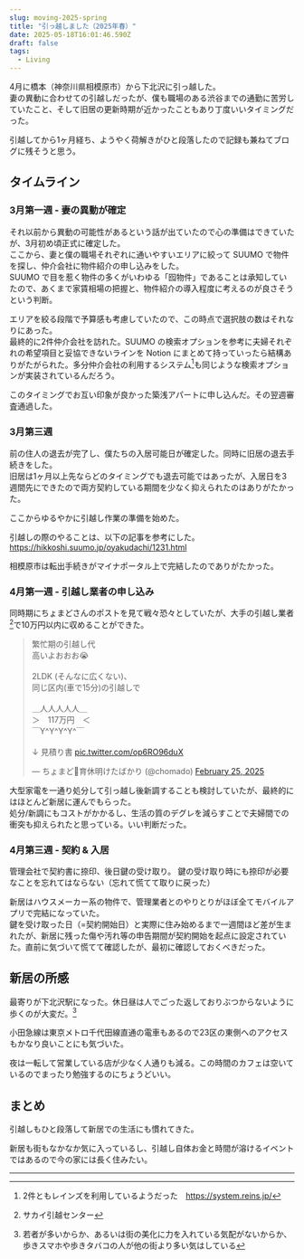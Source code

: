 ```yaml
---
slug: moving-2025-spring
title: "引っ越しました（2025年春）"
date: 2025-05-18T16:01:46.590Z 
draft: false
tags:
  - Living
---
```


4月に橋本（神奈川県相模原市）から下北沢に引っ越した。  
妻の異動に合わせての引越しだったが、僕も職場のある渋谷までの通勤に苦労していたこと、そして旧居の更新時期が近かったこともあり丁度いいタイミングだった。

引越してから1ヶ月経ち、ようやく荷解きがひと段落したので記録も兼ねてブログに残そうと思う。

## タイムライン

### 3月第一週 - 妻の異動が確定

それ以前から異動の可能性があるという話が出ていたので心の準備はできていたが、3月初め頃正式に確定した。  
ここから、妻と僕の職場それぞれに通いやすいエリアに絞って SUUMO で物件を探し、仲介会社に物件紹介の申し込みをした。  
SUUMO で目を惹く物件の多くがいわゆる「囮物件」であることは承知していたので、あくまで家賃相場の把握と、物件紹介の導入程度に考えるのが良さそうという判断。

エリアを絞る段階で予算感も考慮していたので、この時点で選択肢の数はそれなりにあった。  
最終的に2件仲介会社を訪れた。SUUMO の検索オプションを参考に夫婦それぞれの希望項目と妥協できないラインを Notion にまとめて持っていったら結構ありがたがられた。多分仲介会社の利用するシステム[^march-1]も同じような検索オプションが実装されているんだろう。

このタイミングでお互い印象が良かった築浅アパートに申し込んだ。その翌週審査通過した。

### 3月第三週

前の住人の退去が完了し、僕たちの入居可能日が確定した。同時に旧居の退去手続きをした。  
旧居は1ヶ月以上先ならどのタイミングでも退去可能ではあったが、入居日を3週間先にできたので両方契約している期間を少なく抑えられたのはありがたかった。

ここからゆるやかに引越し作業の準備を始めた。

引越しの際のやることは、以下の記事を参考にした。  
https://hikkoshi.suumo.jp/oyakudachi/1231.html

相模原市は転出手続きがマイナポータル上で完結したのでありがたかった。

### 4月第一週 - 引越し業者の申し込み

同時期にちょまどさんのポストを見て戦々恐々としていたが、大手の引越し業者[^april-1]で10万円以内に収めることができた。

<blockquote class="twitter-tweet"><p lang="ja" dir="ltr">繁忙期の引越し代 <br>高いよおおお😭<br><br>2LDK (そんなに広くない)、<br>同じ区内(車で15分)の引越しで<br><br>＿人人人人人＿<br>＞　117万円　＜<br>￣Y^Y^Y^Y^￣<br><br>↓ 見積り書 <a href="https://t.co/op6RO96duX">pic.twitter.com/op6RO96duX</a></p>&mdash; ちょまど🦕育休明けたばかり (@chomado) <a href="https://twitter.com/chomado/status/1894230641933537617?ref_src=twsrc%5Etfw">February 25, 2025</a></blockquote> <script async src="https://platform.twitter.com/widgets.js" charset="utf-8"></script>

大型家電を一通り処分して引っ越し後新調することも検討していたが、最終的にはほとんど新居に運んでもらった。  
処分/新調にもコストがかかるし、生活の質のデグレを減らすことで夫婦間での衝突も抑えられたと思っている。いい判断だった。

### 4月第三週 - 契約 & 入居

管理会社で契約書に捺印、後日鍵の受け取り。
鍵の受け取り時にも捺印が必要なことを忘れてはならない（忘れて慌てて取りに戻った）

新居はハウスメーカー系の物件で、管理業者とのやりとりがほぼ全てモバイルアプリで完結になっていた。  
鍵を受け取った日（=契約開始日）と実際に住み始めるまで一週間ほど差が生まれたが、新居に残った傷や汚れ等の申告期間が契約開始を起点に設定されていた。直前に気づいて慌てて確認したが、最初に確認しておくべきだった。

## 新居の所感

最寄りが下北沢駅になった。休日昼は人でごった返しておりぶつからないように歩くのが大変だ。[^shimokitazawa-1]

小田急線は東京メトロ千代田線直通の電車もあるので23区の東側へのアクセスもかなり良いことにも気づいた。

夜は一転して営業している店が少なく人通りも減る。この時間のカフェは空いているのでまったり勉強するのにちょうどいい。


## まとめ

引越しもひと段落して新居での生活にも慣れてきた。

新居も街もなかなか気に入っているし、引越し自体お金と時間が溶けるイベントではあるので今の家には長く住みたい。

----

[^march-1]: 2件ともレインズを利用しているようだった　https://system.reins.jp/
[^april-1]: サカイ引越センター
[^shimokitazawa-1]: 若者が多いからか、あるいは街の美化に力を入れている気配がないからか、歩きスマホや歩きタバコの人が他の街より多い気はしている
